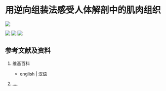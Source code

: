 # 用逆向组装法感受人体解剖中的肌肉组织

![](/images/深刻理解在解剖基础下进行身体锻炼的原理/用逆向组装法感受人体解剖中的肌肉组织/1a1.jpg)

![](/images/深刻理解在解剖基础下进行身体锻炼的原理/用逆向组装法感受人体解剖中的肌肉组织/2a1.jpg)
![](/images/深刻理解在解剖基础下进行身体锻炼的原理/用逆向组装法感受人体解剖中的肌肉组织/2a2.jpg)
![](/images/深刻理解在解剖基础下进行身体锻炼的原理/用逆向组装法感受人体解剖中的肌肉组织/2a3.jpg)

## 参考文献及资料

1. 维基百科
	- [english](.....) | [汉语](...)

2. [....](https://web.archive.org/web/20120520061156/http://www.sitance.com/cause/index.php) 



